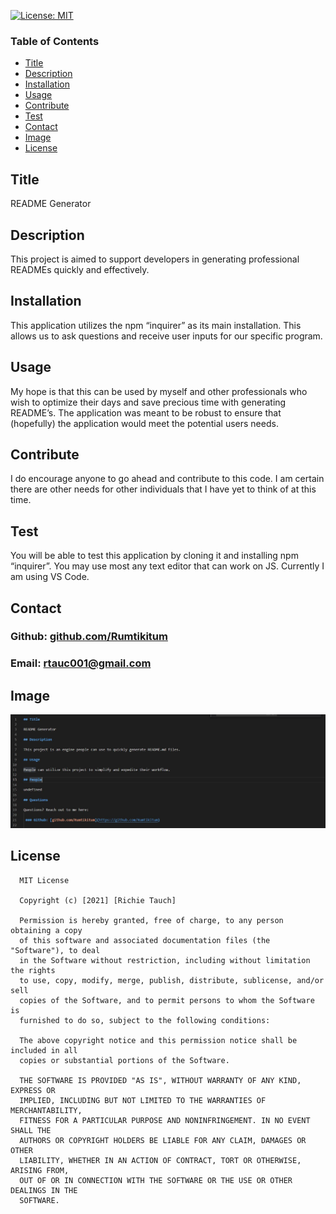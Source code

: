[![License: MIT](https://img.shields.io/badge/License-MIT-yellow.svg)](https://opensource.org/licenses/MIT)

### Table of Contents
- [Title](#Title)
- [Description](#description)
- [Installation](#installation)
- [Usage](#usage)
- [Contribute](#contribute)
- [Test](#test)
- [Contact](#contact)
- [Image](#image)
- [License](#license)

## Title

README Generator

## Description

This project is aimed to support developers in generating professional READMEs quickly and effectively.

## Installation

This application utilizes the npm “inquirer” as its main installation. This allows us to ask questions and receive user inputs for our specific program.

## Usage

My hope is that this can be used by myself and other professionals who wish to optimize their days and save precious time with generating README’s. The application was meant to be robust to ensure that (hopefully) the application would meet the potential users needs. 

## Contribute

I do encourage anyone to go ahead and contribute to this code. I am certain there are other needs for other individuals that I have yet to think of at this time.

## Test

You will be able to test this application by cloning it and installing npm “inquirer”. You may use most any text editor that can work on JS. Currently I am using VS Code.

## Contact

 ### Github: [github.com/Rumtikitum](https://github.com/Rumtikitum)

 ### Email: [rtauc001@gmail.com](mailto:rtauc001@gmail.com?subject=[GitHub])

## Image

 ![Img](/assets/images/Picture.JPG)

## License


      MIT License

      Copyright (c) [2021] [Richie Tauch]
      
      Permission is hereby granted, free of charge, to any person obtaining a copy
      of this software and associated documentation files (the "Software"), to deal
      in the Software without restriction, including without limitation the rights
      to use, copy, modify, merge, publish, distribute, sublicense, and/or sell
      copies of the Software, and to permit persons to whom the Software is
      furnished to do so, subject to the following conditions:
      
      The above copyright notice and this permission notice shall be included in all
      copies or substantial portions of the Software.
      
      THE SOFTWARE IS PROVIDED "AS IS", WITHOUT WARRANTY OF ANY KIND, EXPRESS OR
      IMPLIED, INCLUDING BUT NOT LIMITED TO THE WARRANTIES OF MERCHANTABILITY,
      FITNESS FOR A PARTICULAR PURPOSE AND NONINFRINGEMENT. IN NO EVENT SHALL THE
      AUTHORS OR COPYRIGHT HOLDERS BE LIABLE FOR ANY CLAIM, DAMAGES OR OTHER
      LIABILITY, WHETHER IN AN ACTION OF CONTRACT, TORT OR OTHERWISE, ARISING FROM,
      OUT OF OR IN CONNECTION WITH THE SOFTWARE OR THE USE OR OTHER DEALINGS IN THE
      SOFTWARE.

